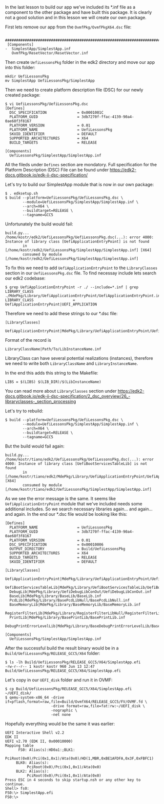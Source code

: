 In the last lesson to build our app we've included its *.inf file as a component to the other package and have built this package. It is clearly not a good solution and in this lesson we will create our own package.

First lets remove our app from the `OvmfPkg/OvmfPkgX64.dsc` file:
```
 ################################################################################
 [Components]
-  SimplestApp/SimplestApp.inf
   OvmfPkg/ResetVector/ResetVector.inf

```

Then create `UefiLessonsPkg` folder in the edk2 directory and move our app into this folder:
```
mkdir UefiLessonsPkg
mv SimplestApp UefiLessonsPkg/SimplestApp
```

Then we need to create platform description file (DSC) for our newly created package:
```
$ vi UefiLessonsPkg/UefiLessonsPkg.dsc
[Defines]
  DSC_SPECIFICATION              = 0x0001001C
  PLATFORM_GUID                  = 3db7270f-ffac-4139-90a4-0ae68f3f8167
  PLATFORM_VERSION               = 0.01
  PLATFORM_NAME                  = UefiLessonsPkg
  SKUID_IDENTIFIER               = DEFAULT
  SUPPORTED_ARCHITECTURES        = X64
  BUILD_TARGETS                  = RELEASE

[Components]
  UefiLessonsPkg/SimplestApp/SimplestApp.inf
```
All the fileds under `Defines` section are mondatory.
Full specification for the Platform Description (DSC) File can be found under https://edk2-docs.gitbook.io/edk-ii-dsc-specification/

Let's try to build our SimplestApp module that is now in our own package:
```
$ . edksetup.sh
$ build --platform=UefiLessonsPkg/UefiLessonsPkg.dsc \
        --module=UefiLessonsPkg/SimplestApp/SimplestApp.inf \
        --arch=X64 \
        --buildtarget=RELEASE \
        --tagname=GCC5
```

Unfortunately the build would fail:
```
build.py...
/home/kostr/edk2/UefiLessonsPkg/UefiLessonsPkg.dsc(...): error 4000: Instance of library class [UefiApplicationEntryPoint] is not found
        in [/home/kostr/edk2/UefiLessonsPkg/SimplestApp/SimplestApp.inf] [X64]
        consumed by module [/home/kostr/edk2/UefiLessonsPkg/SimplestApp/SimplestApp.inf]
```

To fix this we need to add `UefiApplicationEntryPoint` to the `LibraryClasses` section in our `UefiLessonsPkg.dsc` file.
To find necessay include lets search our edk2 codebase:
```
$ grep UefiApplicationEntryPoint -r ./ --include=*.inf | grep LIBRARY_CLASS
./MdePkg/Library/UefiApplicationEntryPoint/UefiApplicationEntryPoint.inf:  LIBRARY_CLASS                  = UefiApplicationEntryPoint|UEFI_APPLICATION
```

Therefore we need to add these strings to our *.dsc file:
```
[LibraryClasses]
  UefiApplicationEntryPoint|MdePkg/Library/UefiApplicationEntryPoint/UefiApplicationEntryPoint.inf
```
Format of the record is
```
LibraryClassName|Path/To/LibInstanceName.inf
```
LibraryClass can have several potential realizations (instances), therefore we need to write both `LibraryClassName` and `LibraryInstanceName`.

In the end this adds this string to the Makefile:
```
LIBS = $(LIBS) $(LIB_DIR)/$(LibInstanceName)
```
You can read more about `LibraryClasses` section under https://edk2-docs.gitbook.io/edk-ii-dsc-specification/2_dsc_overview/26_-libraryclasses-_section_processing

Let's try to rebuild:
```
$ build --platform=UefiLessonsPkg/UefiLessonsPkg.dsc \
        --module=UefiLessonsPkg/SimplestApp/SimplestApp.inf \
        --arch=X64 \
        --buildtarget=RELEASE \
        --tagname=GCC5
```

But the build would fail again:
```
build.py...
/home/kostr/tiano/edk2/UefiLessonsPkg/UefiLessonsPkg.dsc(...): error 4000: Instance of library class [UefiBootServicesTableLib] is not found
        in [/home/kostr/tiano/edk2/MdePkg/Library/UefiApplicationEntryPoint/UefiApplicationEntryPoint.inf] [X64]
        consumed by module [/home/kostr/tiano/edk2/UefiLessonsPkg/SimplestApp/SimplestApp.inf]
```

As we see the error message is the same. It seems like `UefiApplicationEntryPoint` module that we've included needs some additional includes. So we search necessary libraries again... and again... and again.
In the end our *.dsc file would be looking like this:
```
[Defines]
  PLATFORM_NAME                  = UefiLessonsPkg
  PLATFORM_GUID                  = 3db7270f-ffac-4139-90a4-0ae68f3f8167
  PLATFORM_VERSION               = 0.01
  DSC_SPECIFICATION              = 0x00010006
  OUTPUT_DIRECTORY               = Build/UefiLessonsPkg
  SUPPORTED_ARCHITECTURES        = X64
  BUILD_TARGETS                  = RELEASE
  SKUID_IDENTIFIER               = DEFAULT

[LibraryClasses]
  UefiApplicationEntryPoint|MdePkg/Library/UefiApplicationEntryPoint/UefiApplicationEntryPoint.inf
  UefiBootServicesTableLib|MdePkg/Library/UefiBootServicesTableLib/UefiBootServicesTableLib.inf
  DebugLib|MdePkg/Library/UefiDebugLibConOut/UefiDebugLibConOut.inf
  BaseLib|MdePkg/Library/BaseLib/BaseLib.inf
  PcdLib|MdePkg/Library/BasePcdLibNull/BasePcdLibNull.inf
  BaseMemoryLib|MdePkg/Library/BaseMemoryLib/BaseMemoryLib.inf
  RegisterFilterLib|MdePkg/Library/RegisterFilterLibNull/RegisterFilterLibNull.inf
  PrintLib|MdePkg/Library/BasePrintLib/BasePrintLib.inf
  DebugPrintErrorLevelLib|MdePkg/Library/BaseDebugPrintErrorLevelLib/BaseDebugPrintErrorLevelLib.inf

[Components]
  UefiLessonsPkg/SimplestApp/SimplestApp.inf
```

After the successful build the result binary would be in a `Build/UefiLessonsPkg/RELEASE_GCC5/X64` folder:
```
$ ls -lh Build/UefiLessonsPkg/RELEASE_GCC5/X64/SimplestApp.efi
-rw-r--r-- 1 kostr kostr 960 Jun 13 12:47 Build/UefiLessonsPkg/RELEASE_GCC5/X64/SimplestApp.efi
```

Let's copy in our `UEFI_disk` folder and run it in OVMF:
```
$ cp Build/UefiLessonsPkg/RELEASE_GCC5/X64/SimplestApp.efi ~/UEFI_disk/
$ qemu-system-x86_64 -drive if=pflash,format=raw,file=Build/OvmfX64/RELEASE_GCC5/FV/OVMF.fd \
                     -drive format=raw,file=fat:rw:~/UEFI_disk \
                     -nographic \
                     -net none
```

Hopefully everything would be the same it was earlier:
```
UEFI Interactive Shell v2.2
EDK II
UEFI v2.70 (EDK II, 0x00010000)
Mapping table
      FS0: Alias(s):HD0a1:;BLK1:
          PciRoot(0x0)/Pci(0x1,0x1)/Ata(0x0)/HD(1,MBR,0xBE1AFDFA,0x3F,0xFBFC1)
     BLK0: Alias(s):
          PciRoot(0x0)/Pci(0x1,0x1)/Ata(0x0)
     BLK2: Alias(s):
          PciRoot(0x0)/Pci(0x1,0x1)/Ata(0x0)
Press ESC in 4 seconds to skip startup.nsh or any other key to continue.
Shell> fs0:
FS0:\> SimplestApp.efi
FS0:\>
```
